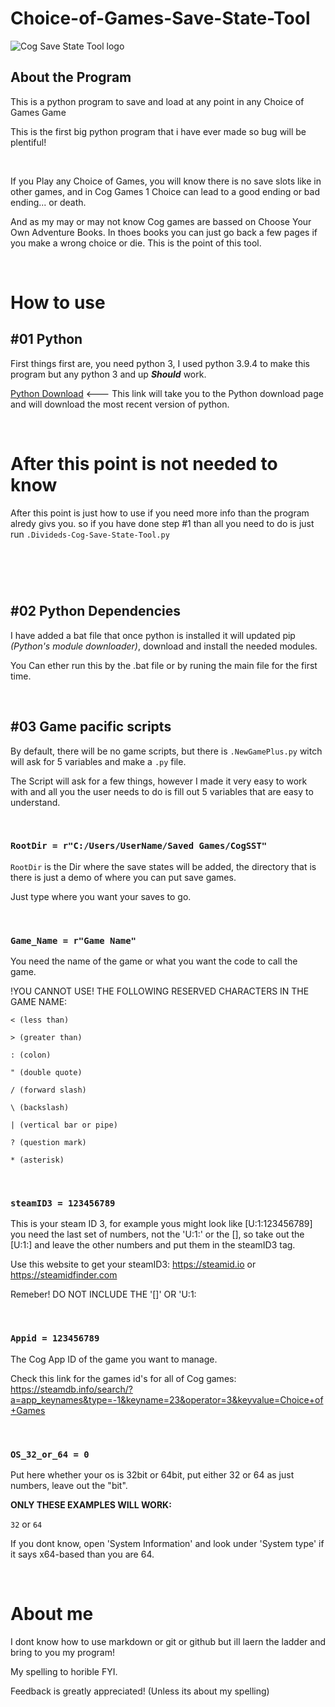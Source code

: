 # Choice-of-Games-Save-State-Tool
![Cog Save State Tool logo](https://i.imgur.com/3TJANMm.png)

## About the Program

This is a python program to save and load at any point in any Choice of Games Game

This is the first big python program that i have ever made so bug will be plentiful!  

&nbsp;

If you Play any Choice of Games, you will know there is no save slots like in other games, and in Cog Games 1 Choice can lead to a good ending or bad ending... or death.

And as my may or may not know Cog games are bassed on Choose Your Own Adventure Books. In thoes books you can just go back a few pages if you make a wrong choice or die.
This is the point of this tool.

&nbsp;

# How to use
## #01 Python
First things first are, you need python 3, I used python 3.9.4 to make this program but any python 3 and up **_Should_** work.

[Python Download](https://www.python.org/downloads/) <--- This link will take you to the Python download page and will download the most recent version of python.

&nbsp;

# After this point is not needed to know
After this point is just how to use if you need more info than the program alredy givs you. so if you have done step #1 than all you need to do is just run `.Divideds-Cog-Save-State-Tool.py`

# &nbsp;

## #02 Python Dependencies
I have added a bat file that once python is installed it will updated pip _(Python's module downloader)_, download and install the needed modules.

You Can ether run this by the .bat file or by runing the main file for the first time.

&nbsp;

## #03 Game pacific scripts
By default, there will be no game scripts, but there is `.NewGamePlus.py` witch will ask for 5 variables and make a `.py` file.

The Script will ask for a few things, however I made it very easy to work with and all you the user needs to do is fill out 5 variables that are easy to understand.

&nbsp;

### `RootDir = r"C:/Users/UserName/Saved Games/CogSST"`

`RootDir` is the Dir where the save states will be added, the directory that is there is just a demo of where you can put save games.

Just type where you want your saves to go.

&nbsp;

### `Game_Name = r"Game Name"`

You need the name of the game or what you want the code to call the game.

!YOU CANNOT USE! THE FOLLOWING RESERVED CHARACTERS IN THE GAME NAME:

`< (less than)`

`> (greater than)`

`: (colon)`

`" (double quote)`

`/ (forward slash)`

`\ (backslash)`

`| (vertical bar or pipe)`

`? (question mark)`

`* (asterisk)`

&nbsp;

### `steamID3 = 123456789`

This is your steam ID 3, for example yous might look like [U:1:123456789] you need the last set of numbers, not the 'U:1:'
or the [], so take out the [U:1:] and leave the other numbers and put them in the steamID3 tag.

Use this website to get your steamID3: https://steamid.io or https://steamidfinder.com

Remeber! DO NOT INCLUDE THE '[]' OR 'U:1:

&nbsp;

### `Appid = 123456789`

The Cog App ID of the game you want to manage.

Check this link for the games id's for all of Cog games: https://steamdb.info/search/?a=app_keynames&type=-1&keyname=23&operator=3&keyvalue=Choice+of+Games

&nbsp;

### `OS_32_or_64 = 0`

Put here whether your os is 32bit or 64bit, put either 32 or 64 as just numbers, leave out the "bit".

**ONLY THESE EXAMPLES WILL WORK:**

`32` or `64`

If you dont know, open 'System Information' and look under 'System type' if it says x64-based than you are 64.

&nbsp;

# About me

I dont know how to use markdown or git or github but ill laern the ladder and bring to you my program!

My spelling to horible FYI.

Feedback is greatly appreciated! (Unless its about my spelling)
